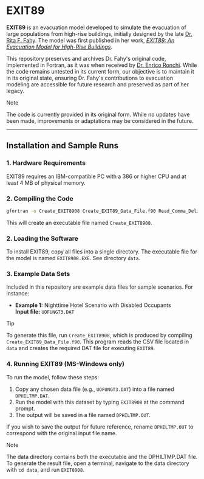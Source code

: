 # EXIT89

**EXIT89** is an evacuation model developed to simulate the evacuation of large populations from high-rise buildings, initially designed by the late [Dr. Rita F. Fahy](https://en.wikipedia.org/wiki/Rita_Fahy). The model was first published in her work, [*EXIT89: An Evacuation Model for High-Rise Buildings*](http://www.iafss.org/publications/fss/3/815).

This repository preserves and archives Dr. Fahy's original code, implemented in Fortran, as it was when received by [Dr. Enrico Ronchi](https://orcid.org/0000-0002-2789-6359). While the code remains untested in its current form, our objective is to maintain it in its original state, ensuring Dr. Fahy's contributions to evacuation modeling are accessible for future research and preserved as part of her legacy.

> [!NOTE]
>  The code is currently provided in its original form. While no updates have been made, improvements or adaptations may be considered in the future.

---

## Installation and Sample Runs

### 1. Hardware Requirements
EXIT89 requires an IBM-compatible PC with a 386 or higher CPU and at least 4 MB of physical memory.

### 2. Compiling the Code

```bash
gfortran -o Create_EXIT8908 Create_EXIT89_Data_File.f90 Read_Comma_Delimited_File.f90 Length.f90
```

This will create an executable file named `Create_EXIT8908`.

### 2. Loading the Software
To install EXIT89, copy all files into a single directory. The executable file for the model is named `EXIT8908.EXE`. See directory `data`.

### 3. Example Data Sets
Included in this repository are example data files for sample scenarios. For instance:
- **Example 1:** Nighttime Hotel Scenario with Disabled Occupants  
  **Input file:** `UOFUNGT3.DAT`

> [!TIP]
> To generate this file, run `Create_EXIT8908`, which is produced by compiling `Create_EXIT89_Data_File.f90`. 
> This program reads the CSV file located in `data` and creates the required DAT file for executing `EXIT89`.

### 4. Running EXIT89 (MS-Windows only)
To run the model, follow these steps:
1. Copy any chosen data file (e.g., `UOFUNGT3.DAT`) into a file named `DPHILTMP.DAT`.
2. Run the model with this dataset by typing `EXIT8908` at the command prompt.
3. The output will be saved in a file named `DPHILTMP.OUT`.

If you wish to save the output for future reference, rename `DPHILTMP.OUT` to correspond with the original input file name.

> [!NOTE] 
> The data directory contains both the executable and the DPHILTMP.DAT file. 
> To generate the result file, open a terminal, navigate to the data directory with `cd data`, and run `EXIT8908`.
